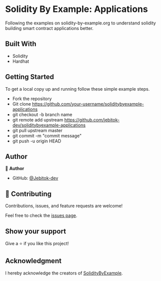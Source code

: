 # Solidity By Example: Applications
 Following the examples on solidity-by-example.org to understand solidity building smart contract applications better.
 
## Built With

- Solidity
- Hardhat

<!-- ## Live Demo -->

## Getting Started

To get a local copy up and running follow these simple example steps.

- Fork the repository
- Git clone https://github.com/your-username/soliditybyexample-applications
- git checkout -b branch name
- git remote add upstream https://github.com/jebitok-dev/soliditybyexample-applications
- git pull upstream master
- git commit -m "commit message"
- git push -u origin HEAD

## Author

👤 **Author**

- GitHub: [@Jebitok-dev](https://github.com/Jebitok-dev)

## 🤝 Contributing

Contributions, issues, and feature requests are welcome!

Feel free to check the [issues page](issues/).

## Show your support

Give a ⭐️ if you like this project!

## Acknowledgment

 I hereby acknowledge the creators of [SolidityByExample](https://solidity-by-example.org).
 